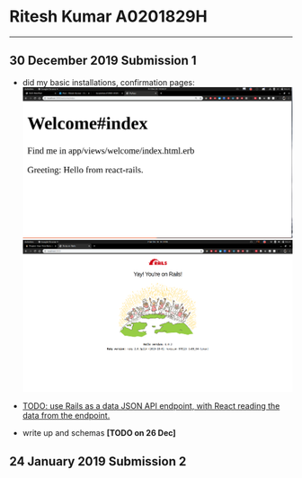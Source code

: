 # Ritesh Kumar A0201829H

---

## 30 December 2019 Submission 1

- did my basic installations, confirmation pages:
  ![react_hello_world](/hello_world_react.png)
  ![rails_intro_page](/odin_rails_install.png)

- [TODO: use Rails as a data JSON API endpoint, with React reading the data from the endpoint.](https://dev.to/able/building-and-consuming-a-json-api-with-rails-and-react-42p6)

- write up and schemas **[TODO on 26 Dec]**

## 24 January 2019 Submission 2
